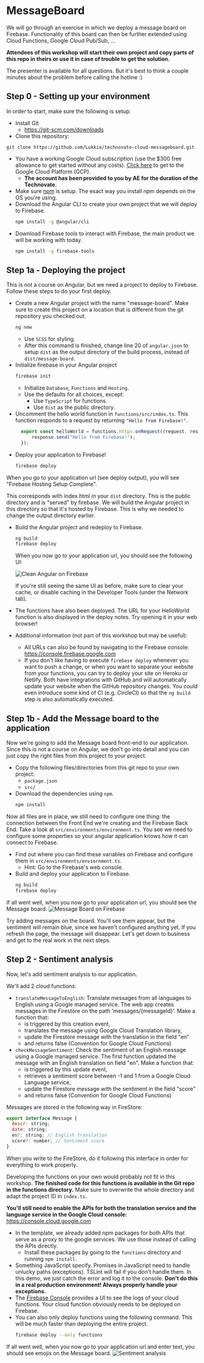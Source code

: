 # MessageBoard

We will go through an exercise in which we deploy a message board on Firebase. Functionality of this board can then be further extended using Cloud Functions, Google Cloud Pub/Sub, ...

**Attendees of this workshop will start their own project and copy parts of this repo in theirs or use it in case of trouble to get the solution.**

The presenter is available for all questions. But it's best to think a couple minutes about the problem before calling the hotline :)

## Step 0 - Setting up your environment
In order to start, make sure the following is setup:
* Install Git
  * https://git-scm.com/downloads
* Clone this repository:
```
git clone https://github.com/Lukkie/technovate-cloud-messageboard.git
```
* You have a working Google Cloud subscription (use the $300 free allowance to get started without any costs).
  [Click here](https://console.cloud.google.com) to get to the Google Cloud Platform (GCP).
  * **The account has been provided to you by AE for the duration of the Technovate.**
* Make sure [npm](https://www.npmjs.com/get-npm) is setup. The exact way you install npm depends on the OS you're using.
* Download the Angular CLI to create your own project that we will deploy to Firebase.
  ```bash
  npm install -g @angular/cli
  ```
* Download Firebase tools to interact with Firebase, the main product we will be working with today.
  ```bash
  npm install -g firebase-tools
  ```

## Step 1a - Deploying the project
This is not a course on Angular, but we need a project to deploy to Firebase. Follow these steps to do your first deploy.
* Create a new Angular project with the name "message-board". Make sure to create this project on a location that is different from the git repository you checked out.
  ```bash
  ng new
  ```
  * Use `SCSS` for styling.
  * After this command is finished, change line 20 of `angular.json` to setup `dist` as the output directory of the build process, instead of `dist/message-board`.
* Initialize firebase in your Angular project
  ```bash
  firebase init
  ```
  * Initialize `Database`, `Functions` and `Hosting`.
  * Use the defaults for all choices, except:
    * Use `TypeScript` for functions.
    * Use `dist` as the public directory.
* Uncomment the hello world function in `functions/src/index.ts`. This function responds to a request by returning `"Hello from Firebase!"`.
  ```js
    export const helloWorld = functions.https.onRequest((request, response) => {
        response.send("Hello from Firebase!");
    });
  ```
* Deploy your application to Firebase!
  ```bash
  firebase deploy
  ```

When you go to your application url (see deploy output), you will see "Firebase Hosting Setup Complete".

This corresponds with index.html in your `dist` directory. This is the public directory and is "served" by firebase. We will build the Angular project in this directory so that it's hosted by Firebase. This is why we needed to change the output directory earlier.

* Build the Angular project and redeploy to Firebase.
  ```bash
  ng build
  firebase deploy
  ```

  When you now go to your application url, you should see the following UI:

  ![Clean Angular on Firebase](doc/images/step1a-finished.png)

  If you're still seeing the same UI as before, make sure to clear your cache, or disable caching in the Developer Tools (under the Network tab).

* The functions have also been deployed. The URL for your HelloWorld function is also displayed in the deploy notes. Try opening it in your web browser!

* Additional information (not part of this workshop but may be useful):
  * All URLs can also be found by navigating to the Firebase console: https://console.firebase.google.com
  * If you don't like having to execute `firebase deploy` whenever you want to push a change, or when you want to separate your website from your functions, you can try to deploy your site on Heroku or Netlify. Both have integrations with GitHub and will automatically update your website when the GitHub repository changes. You could even introduce some kind of CI (e.g. CircleCI) so that the `ng build` step is also automatically executed.



## Step 1b - Add the Message board to the application
Now we're going to add the Message board front-end to our application. Since this is not a course on Angular, we don't go into detail and you can just copy the right files from this project to your project.

* Copy the following files/directories from this git repo to your own project:
  * `package.json`
  * `src/`
* Download the dependencies using `npm`.
  ```bash
  npm install
  ```

Now all files are in place, we still need to configure one thing: the connection between the Front End we're creating and the Firebase Back End. Take a look at `src/environments/environment.ts`. You see we need to configure some properties so your angular application knows how it can connect to Firebase.
* Find out where you can find these variables on Firebase and configure them in `src/environments/enviornment.ts`.
  * Hint: Go to the Firebase's web console.
* Build and deploy your application to Firebase.
  ```bash
  ng build
  firebase deploy
  ```
If all went well, when you now go to your application url, you should see the Message board.
![Message Board on Firebase](doc/images/step1b-finished.png)

Try adding messages on the board. You'll see them appear, but the sentiment will remain blue, since we haven't configured anything yet. If you refresh the page, the message will disappear. Let's get down to business and get to the real work in the next steps.

## Step 2 - Sentiment analysis
Now, let's add sentiment analysis to our application.

We'll add 2 cloud functions:
* `translateMessageToEnglish`:
  Translate messages from all languages to English using a Google managed service.
  The web app creates messages in the Firestore on the path 'messages/{messageId}'.
  Make a function that:
  * is triggered by this creation event,
  * translates the message using Google Cloud Translation library,
  * update the Firestore message with the translation in the field "en"
  * and returns false (Convention for Google Cloud Functions)
* `checkMessageSentiment`:
  Check the sentiment of an English message using a Google managed service.
  The first function updated the message with an English translation on field "en".
  Make a function that:
  * is triggered by this update event,
  * retrieves a sentiment score between -1 and 1 from a Google Cloud Language service,  
  * update the Firestore message with the sentiment in the field "score"
  * and returns false (Convention for Google Cloud Functions)


Messages are stored in the following way in FireStore:
```js
export interface Message {
  descr: string;
  date: string;
  en?: string; // English translation
  score?: number; // Sentiment score
}
```
When you write to the FireStore, do it following this interface in order for everything to work properly.

Developing the functions on your own would probably not fit in this workshop. **The finished code for this functions is available in the Git repo in the functions directory.** Make sure to overwrite the whole directory and adapt the project ID in `index.ts`.

**You'll still need to enable the APIs for both the translation service and the language service in the Google Cloud console:**
https://console.cloud.google.com

* In the template, we already added npm packages for both APIs that serve as a proxy to the google services. We use those instead of calling the APIs directly.
  * Install these packages by going to the `functions` directory and running `npm install`.
* Something JavaScript specify. Promises in JavaScript need to handle unlucky paths (exceptions). TSLint will fail if you don't handle them. In this demo, we just catch the error and log it to the console. **Don't do this in a real production environment! Always properly handle your exceptions.**
* The [Firebase Console](https://console.firebase.google.com) provides a UI to see the logs of your cloud functions. Your cloud function obviously needs to be deployed on Firebase.
* You can also only deploy functions using the following command. This will be much faster than deploying the entire project.
  ```bash
  firebase deploy --only functions
  ```

If all went well, when you now go to your application url and enter text, you should see emojis on the Message board.
![Sentiment analysis](doc/images/step2-finished.png)
